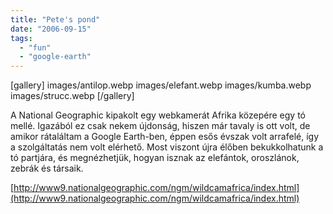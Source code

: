 ```yaml
---
title: "Pete's pond"
date: "2006-09-15"
tags: 
  - "fun"
  - "google-earth"
---
```


[gallery]
  images/antilop.webp
  images/elefant.webp
  images/kumba.webp
  images/strucc.webp
[/gallery]

A National Geographic kipakolt egy webkamerát Afrika közepére egy tó mellé. Igazából ez csak nekem újdonság, hiszen már tavaly is ott volt, de amikor rátaláltam a Google Earth-ben, éppen esős évszak volt arrafelé, így a szolgáltatás nem volt elérhető. Most viszont újra élőben bekukkolhatunk a tó partjára, és megnézhetjük, hogyan isznak az elefántok, oroszlánok, zebrák és társaik.

[http://www9.nationalgeographic.com/ngm/wildcamafrica/index.html](http://www9.nationalgeographic.com/ngm/wildcamafrica/index.html)
